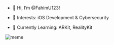 - 👋 Hi, I’m @FahimU123!

- 👀 Interests: iOS Development & Cybersecurity
- 🌱 Currently Learning: ARKit, RealityKit


  

![meme](https://tenor.com/bdFcZ.gif)
<!---
FahimU123/FahimU123 is a ✨ special ✨ repository because its `README.md` (this file) appears on your GitHub profile.
You can click the Preview link to take a look at your changes.
--->
